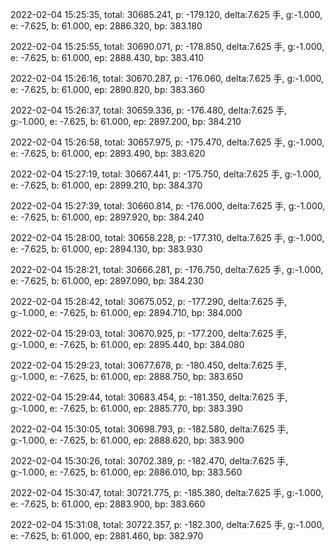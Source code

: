 2022-02-04 15:25:35, total: 30685.241, p: -179.120, delta:7.625 手, g:-1.000, e: -7.625, b: 61.000, ep: 2886.320, bp: 383.180

2022-02-04 15:25:55, total: 30690.071, p: -178.850, delta:7.625 手, g:-1.000, e: -7.625, b: 61.000, ep: 2888.430, bp: 383.410

2022-02-04 15:26:16, total: 30670.287, p: -176.060, delta:7.625 手, g:-1.000, e: -7.625, b: 61.000, ep: 2890.820, bp: 383.360

2022-02-04 15:26:37, total: 30659.336, p: -176.480, delta:7.625 手, g:-1.000, e: -7.625, b: 61.000, ep: 2897.200, bp: 384.210

2022-02-04 15:26:58, total: 30657.975, p: -175.470, delta:7.625 手, g:-1.000, e: -7.625, b: 61.000, ep: 2893.490, bp: 383.620

2022-02-04 15:27:19, total: 30667.441, p: -175.750, delta:7.625 手, g:-1.000, e: -7.625, b: 61.000, ep: 2899.210, bp: 384.370

2022-02-04 15:27:39, total: 30660.814, p: -176.000, delta:7.625 手, g:-1.000, e: -7.625, b: 61.000, ep: 2897.920, bp: 384.240

2022-02-04 15:28:00, total: 30658.228, p: -177.310, delta:7.625 手, g:-1.000, e: -7.625, b: 61.000, ep: 2894.130, bp: 383.930

2022-02-04 15:28:21, total: 30666.281, p: -176.750, delta:7.625 手, g:-1.000, e: -7.625, b: 61.000, ep: 2897.090, bp: 384.230

2022-02-04 15:28:42, total: 30675.052, p: -177.290, delta:7.625 手, g:-1.000, e: -7.625, b: 61.000, ep: 2894.710, bp: 384.000

2022-02-04 15:29:03, total: 30670.925, p: -177.200, delta:7.625 手, g:-1.000, e: -7.625, b: 61.000, ep: 2895.440, bp: 384.080

2022-02-04 15:29:23, total: 30677.678, p: -180.450, delta:7.625 手, g:-1.000, e: -7.625, b: 61.000, ep: 2888.750, bp: 383.650

2022-02-04 15:29:44, total: 30683.454, p: -181.350, delta:7.625 手, g:-1.000, e: -7.625, b: 61.000, ep: 2885.770, bp: 383.390

2022-02-04 15:30:05, total: 30698.793, p: -182.580, delta:7.625 手, g:-1.000, e: -7.625, b: 61.000, ep: 2888.620, bp: 383.900

2022-02-04 15:30:26, total: 30702.389, p: -182.470, delta:7.625 手, g:-1.000, e: -7.625, b: 61.000, ep: 2886.010, bp: 383.560

2022-02-04 15:30:47, total: 30721.775, p: -185.380, delta:7.625 手, g:-1.000, e: -7.625, b: 61.000, ep: 2883.900, bp: 383.660

2022-02-04 15:31:08, total: 30722.357, p: -182.300, delta:7.625 手, g:-1.000, e: -7.625, b: 61.000, ep: 2881.460, bp: 382.970